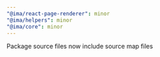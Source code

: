```yaml
---
"@ima/react-page-renderer": minor
"@ima/helpers": minor
"@ima/core": minor
---
```


Package source files now include source map files
